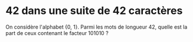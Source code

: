 # 42 dans une suite de 42 caractères

On considère l'alphabet {0, 1}. Parmi les mots de longueur 42, quelle est la part de ceux contenant le facteur 101010 ?
